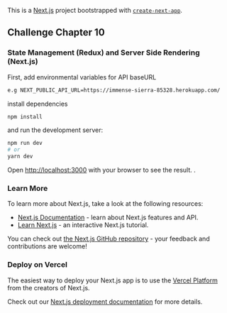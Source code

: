 This is a [Next.js](https://nextjs.org/) project bootstrapped with [`create-next-app`](https://github.com/vercel/next.js/tree/canary/packages/create-next-app).

## Challenge Chapter 10

### State Management (Redux) and Server Side Rendering (Next.js)

First, add environmental variables for API baseURL

```bash
e.g NEXT_PUBLIC_API_URL=https://immense-sierra-85328.herokuapp.com/
```

install dependencies

```bash
npm install
```

and run the development server:

```bash
npm run dev
# or
yarn dev
```

Open [http://localhost:3000](http://localhost:3000) with your browser to see the result.
.

### Learn More

To learn more about Next.js, take a look at the following resources:

- [Next.js Documentation](https://nextjs.org/docs) - learn about Next.js features and API.
- [Learn Next.js](https://nextjs.org/learn) - an interactive Next.js tutorial.

You can check out [the Next.js GitHub repository](https://github.com/vercel/next.js/) - your feedback and contributions are welcome!

### Deploy on Vercel

The easiest way to deploy your Next.js app is to use the [Vercel Platform](https://vercel.com/new?utm_medium=default-template&filter=next.js&utm_source=create-next-app&utm_campaign=create-next-app-readme) from the creators of Next.js.

Check out our [Next.js deployment documentation](https://nextjs.org/docs/deployment) for more details.
